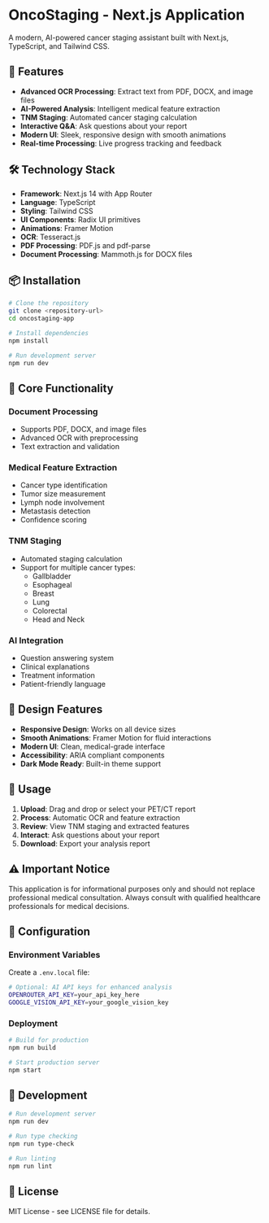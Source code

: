 # OncoStaging - Next.js Application

A modern, AI-powered cancer staging assistant built with Next.js, TypeScript, and Tailwind CSS.

## 🚀 Features

- **Advanced OCR Processing**: Extract text from PDF, DOCX, and image files
- **AI-Powered Analysis**: Intelligent medical feature extraction
- **TNM Staging**: Automated cancer staging calculation
- **Interactive Q&A**: Ask questions about your report
- **Modern UI**: Sleek, responsive design with smooth animations
- **Real-time Processing**: Live progress tracking and feedback

## 🛠️ Technology Stack

- **Framework**: Next.js 14 with App Router
- **Language**: TypeScript
- **Styling**: Tailwind CSS
- **UI Components**: Radix UI primitives
- **Animations**: Framer Motion
- **OCR**: Tesseract.js
- **PDF Processing**: PDF.js and pdf-parse
- **Document Processing**: Mammoth.js for DOCX files

## 📦 Installation

```bash
# Clone the repository
git clone <repository-url>
cd oncostaging-app

# Install dependencies
npm install

# Run development server
npm run dev
```

## 🏥 Core Functionality

### Document Processing
- Supports PDF, DOCX, and image files
- Advanced OCR with preprocessing
- Text extraction and validation

### Medical Feature Extraction
- Cancer type identification
- Tumor size measurement
- Lymph node involvement
- Metastasis detection
- Confidence scoring

### TNM Staging
- Automated staging calculation
- Support for multiple cancer types:
  - Gallbladder
  - Esophageal
  - Breast
  - Lung
  - Colorectal
  - Head and Neck

### AI Integration
- Question answering system
- Clinical explanations
- Treatment information
- Patient-friendly language

## 🎨 Design Features

- **Responsive Design**: Works on all device sizes
- **Smooth Animations**: Framer Motion for fluid interactions
- **Modern UI**: Clean, medical-grade interface
- **Accessibility**: ARIA compliant components
- **Dark Mode Ready**: Built-in theme support

## 📱 Usage

1. **Upload**: Drag and drop or select your PET/CT report
2. **Process**: Automatic OCR and feature extraction
3. **Review**: View TNM staging and extracted features
4. **Interact**: Ask questions about your report
5. **Download**: Export your analysis report

## ⚠️ Important Notice

This application is for informational purposes only and should not replace professional medical consultation. Always consult with qualified healthcare professionals for medical decisions.

## 🔧 Configuration

### Environment Variables

Create a `.env.local` file:

```bash
# Optional: AI API keys for enhanced analysis
OPENROUTER_API_KEY=your_api_key_here
GOOGLE_VISION_API_KEY=your_google_vision_key
```

### Deployment

```bash
# Build for production
npm run build

# Start production server
npm start
```

## 🧪 Development

```bash
# Run development server
npm run dev

# Run type checking
npm run type-check

# Run linting
npm run lint
```

## 📄 License

MIT License - see LICENSE file for details.